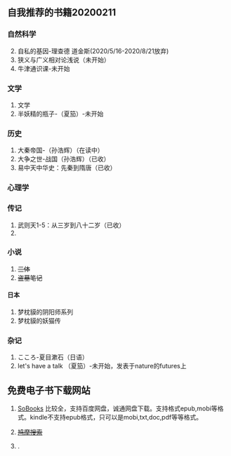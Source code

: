 ## 自我推荐的书籍20200211

### 自然科学

2. 自私的基因-理查德 道金斯(2020/5/16-2020/8/21放弃)
3. 狭义与广义相对论浅说（未开始）
4. 牛津通识课-未开始

### 文学

1. 文学
2. 半妖精的瓶子-（夏笳）-未开始

### 历史

1. 大秦帝国-（孙浩辉）（在读中）
2. 大争之世-战国（孙浩辉）（已收）
3. 易中天中华史：先秦到隋唐（已收）

### 心理学

### 传记

1. 武则天1-5：从三岁到八十二岁（已收）
2. 

### 小说

1. ~~三体~~
2. ~~盗墓笔记~~
#### 日本
1. 梦枕貘的阴阳师系列
2. 梦枕貘的妖猫传

### 杂记

1. こころ-夏目漱石（日语）
2. let's have a talk （夏笳）-未开始，发表于nature的futures上

## 免费电子书下载网站

1. [SoBooks](https://sobooks.cc/)
   比较全，支持百度网盘，诚通网盘下载。支持格式epub,mobi等格式。kindle不支持epub格式，只可以是mobi,txt,doc,pdf等等格式。
2. ~~[鸠摩搜索](https://www.jiumodiary.com/)~~

3. . 

